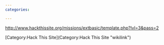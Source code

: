 ```yaml
---
categories:

---
```

<http://www.hackthissite.org/missions/extbasic/template.php?lvl=3&pass=2>

[Category:Hack This Site](Category:Hack This Site "wikilink")

